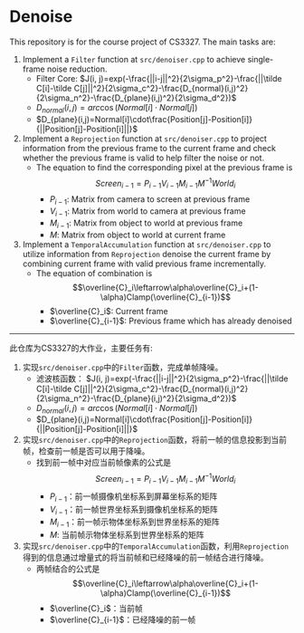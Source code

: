 # Denoise
This repository is for the course project of CS3327. The main tasks are:
1. Implement a `Filter` function at `src/denoiser.cpp` to achieve single-frame noise reduction.
    - Filter Core: $J(i, j)=exp(-\frac{||i-j||^2}{2\sigma_p^2}-\frac{||\tilde C[i]-\tilde C[j]||^2}{2\sigma_c^2}-\frac{D_{normal}(i,j)^2}{2\sigma_n^2}-\frac{D_{plane}(i,j)^2}{2\sigma_d^2})$
    - $D_{normal}(i,j)=arc\cos(Normal[i]\cdot Normal[j])$
    - $D_{plane}(i,j)=Normal[i]\cdot\frac{Position[j]-Position[i]}{||Position[j]-Position[i]||}$
2. Implement a `Reprojection` function at `src/denoiser.cpp` to project information from the previous frame to the current frame and check whether the previous frame is valid to help filter the noise or not.
    - The equation to find the corresponding pixel at the previous frame is 
    $$Screen_{i-1}=P_{i-1}V_{i-1}M_{i-1}M^{-1}World_i$$
        - $P_{i-1}$: Matrix from camera to screen at previous frame
        - $V_{i-1}$: Matrix from world to camera at previous frame
        - $M_{i-1}$: Matrix from object to world at previous frame
        - $M$: Matrix from object to world at current frame
3. Implement a `TemporalAccumulation` function at `src/denoiser.cpp` to utilize information from `Reprojection` denoise the current frame by combining current frame with valid previous frame incrementally.
    - The equation of combination is 
    $$\overline{C}_i\leftarrow\alpha\overline{C}_i+(1-\alpha)Clamp(\overline{C}_{i-1})$$
        - $\overline{C}_i$: Current frame
        - $\overline{C}_{i-1}$: Previous frame which has already denoised
---
此仓库为CS3327的大作业，主要任务有:
1. 实现`src/denoiser.cpp`中的`Filter`函数，完成单帧降噪。
    - 滤波核函数： $J(i, j)=exp(-\frac{||i-j||^2}{2\sigma_p^2}-\frac{||\tilde C[i]-\tilde C[j]||^2}{2\sigma_c^2}-\frac{D_{normal}(i,j)^2}{2\sigma_n^2}-\frac{D_{plane}(i,j)^2}{2\sigma_d^2})$
    - $D_{normal}(i,j)=arc\cos(Normal[i]\cdot Normal[j])$
    - $D_{plane}(i,j)=Normal[i]\cdot\frac{Position[j]-Position[i]}{||Position[j]-Position[i]||}$
2. 实现`src/denoiser.cpp`中的`Reprojection`函数，将前一帧的信息投影到当前帧，检查前一帧是否可以用于降噪。
    - 找到前一帧中对应当前帧像素的公式是
    $$Screen_{i-1}=P_{i-1}V_{i-1}M_{i-1}M^{-1}World_i$$
        - $P_{i-1}$：前一帧摄像机坐标系到屏幕坐标系的矩阵
        - $V_{i-1}$：前一帧世界坐标系到摄像机坐标系的矩阵
        - $M_{i-1}$：前一帧示物体坐标系到世界坐标系的矩阵
        - $M$: 当前帧示物体坐标系到世界坐标系的矩阵
3. 实现`src/denoiser.cpp`中的`TemporalAccumulation`函数，利用`Reprojection`得到的信息通过增量式的将当前帧和已经降噪的前一帧结合进行降噪。
    - 两帧结合的公式是
    $$\overline{C}_i\leftarrow\alpha\overline{C}_i+(1-\alpha)Clamp(\overline{C}_{i-1})$$
        - $\overline{C}_i$：当前帧
        - $\overline{C}_{i-1}$：已经降噪的前一帧